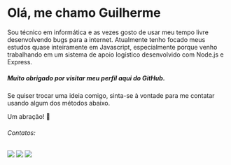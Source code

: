 # Olá, me chamo Guilherme 
Sou técnico em informática e as vezes gosto de usar meu tempo livre desenvolvendo bugs para a internet.
Atualmente tenho focado meus estudos quase inteiramente em Javascript, especialmente porque venho trabalhando em um sistema de apoio logístico desenvolvido com Node.js e Express.

##### Muito obrigado por visitar meu perfil aqui do GitHub. 
Se quiser trocar uma ideia comigo, sinta-se à vontade para me contatar usando algum dos métodos abaixo. 

Um abração! 👋


###### Contatos:

<div>
<a href="https://instagram.com/gugafabri" target="_blank"><img src="https://img.shields.io/badge/-Instagram-%23E4405F?style=for-the-badge&logo=instagram&logoColor=white" target="_blank"></a>
<a href = "mailto:gugafabrini@gmail.com"><img src="https://img.shields.io/badge/Gmail-D14836?style=for-the-badge&logo=gmail&logoColor=white" target="_blank"></a>
<a href="https://www.linkedin.com/in/guilherme-fabrini-de-almeida-158637135" target="_blank"><img src="https://img.shields.io/badge/-LinkedIn-%230077B5?style=for-the-badge&logo=linkedin&logoColor=white" target="_blank"></a>   
</div>         

<!--
**guilhermefabrini/guilhermefabrini** is a ✨ _special_ ✨ repository because its `README.md` (this file) appears on your GitHub profile.

Here are some ideas to get you started:

- 🔭 I’m currently working on ...
- 🌱 I’m currently learning ...
- 👯 I’m looking to collaborate on ...
- 🤔 I’m looking for help with ...
- 💬 Ask me about ...
- 📫 How to reach me: ...
- 😄 Pronouns: ...
- ⚡ Fun fact: ...
-->
